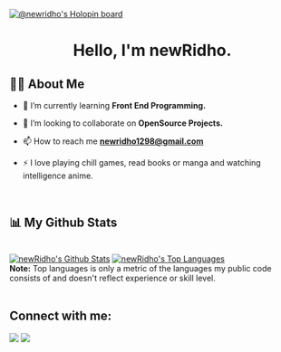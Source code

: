 [![@newridho's Holopin board](https://holopin.me/newridho)](https://holopin.io/@newridho)

<h1 align="center">Hello, I'm newRidho.</h1>
<!-- <h3 align="center">Hopeless people</h3> -->


## 🙋‍♂️ About Me

- 🌱 I’m currently learning **Front End Programming.**

- 👯 I’m looking to collaborate on **OpenSource Projects.**

<!-- 👨‍💻 This repository is only for hacktoberfest, any code that has been stolen by others isn't the responsibility of the repo owner. -->

- 📫 How to reach me **newridho1298@gmail.com**

- ⚡ I love playing chill games, read books or manga and watching intelligence anime.

<br/>

## 📊 My Github Stats

  <br/>
    <a href="https://github.com/newridho/github-readme-stats"><img alt="newRidho's Github Stats" src="https://github-readme-stats.vercel.app/api?username=newridho&show_icons=ture&count_private=true&theme=react&hide_border=true&bg_color=0D1117" /></a>
  <a href="https://github.com/newridho/github-readme-stats"><img alt="newRidho's Top Languages" src="https://github-readme-stats.vercel.app/api/top-langs/?username=newridho&langs_count=8&count_private=true&layout=compact&theme=react&hide_border=true&bg_color=0D1117" /></a>
  <br/>
  <b>Note:</b> Top languages is only a metric of the languages my public code consists of and doesn't reflect experience or skill level.

<br/>
<br/>

## Connect with me:
<p align="left">

<a href = "https://www.facebook.com/RidhoooArdiansyah"><img src="https://img.icons8.com/fluent/48/000000/facebook-new.png"/></a>
<a href = "https://www.instagram.com/ridholess/"><img src="https://img.icons8.com/fluent/48/000000/instagram-new.png"/></a>

</p>
